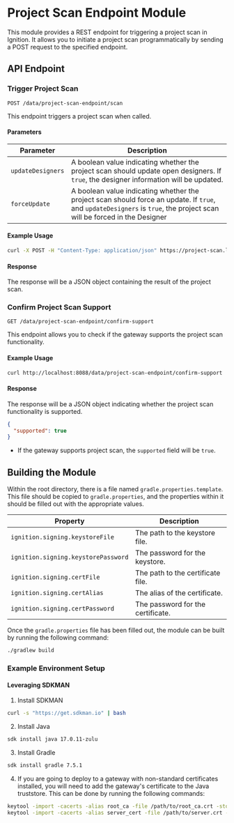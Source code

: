 # Project Scan Endpoint Module

This module provides a REST endpoint for triggering a project scan in Ignition. It allows you to initiate a project scan programmatically by sending a POST request to the specified endpoint.

## API Endpoint

### Trigger Project Scan

`POST /data/project-scan-endpoint/scan`

This endpoint triggers a project scan when called.

#### Parameters
| Parameter | Description |
| --------- | ----------- |
| `updateDesigners` | A boolean value indicating whether the project scan should update open designers. If `true`, the designer information will be updated. |
| `forceUpdate` | A boolean value indicating whether the project scan should force an update. If `true`, and `updateDesigners` is `true`, the project scan will be forced in the Designer |

#### Example Usage

```sh
curl -X POST -H "Content-Type: application/json" https://project-scan.localtest.me/data/project-scan-endpoint/scan?updateDesigners=true&forceUpdate=true
```

#### Response

The response will be a JSON object containing the result of the project scan.

### Confirm Project Scan Support

`GET /data/project-scan-endpoint/confirm-support`

This endpoint allows you to check if the gateway supports the project scan functionality.

#### Example Usage

```sh
curl http://localhost:8088/data/project-scan-endpoint/confirm-support
```

#### Response

The response will be a JSON object indicating whether the project scan functionality is supported.

```json
{
  "supported": true
}
```

- If the gateway supports project scan, the `supported` field will be `true`.

## Building the Module

Within the root directory, there is a file named `gradle.properties.template`. This file should be copied to `gradle.properties`, and the properties within it should be filled out with the appropriate values.

| Property | Description |
| -------- | ----------- |
| `ignition.signing.keystoreFile` | The path to the keystore file. |
| `ignition.signing.keystorePassword` | The password for the keystore. |
| `ignition.signing.certFile` | The path to the certificate file. |
| `ignition.signing.certAlias` | The alias of the certificate. |
| `ignition.signing.certPassword` | The password for the certificate. |

Once the `gradle.properties` file has been filled out, the module can be built by running the following command:

```sh
./gradlew build
```

### Example Environment Setup

#### Leveraging SDKMAN

1. Install SDKMAN

```sh
curl -s "https://get.sdkman.io" | bash
```

2. Install Java

```sh
sdk install java 17.0.11-zulu
```

3. Install Gradle

```sh
sdk install gradle 7.5.1
```

4. If you are going to deploy to a gateway with non-standard certificates installed, you will need to add the gateway's certificate to the Java truststore. This can be done by running the following commands:

```sh
keytool -import -cacerts -alias root_ca -file /path/to/root_ca.crt -storepass changeit
keytool -import -cacerts -alias server_cert -file /path/to/server.crt -storepass changeit
```